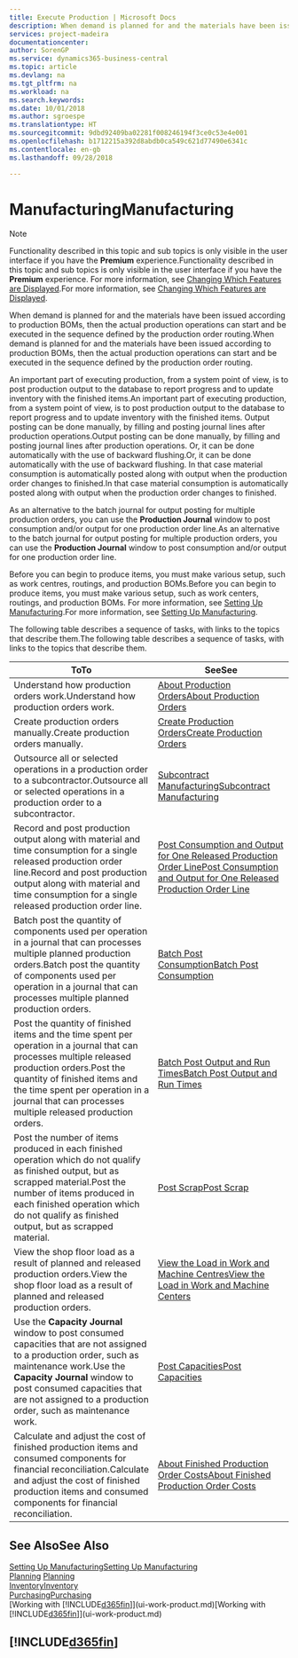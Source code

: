 ```yaml
---
title: Execute Production | Microsoft Docs
description: When demand is planned for and the materials have been issued according to production BOMs, then the actual production operations can start and be executed in the sequence defined by the production order routing.
services: project-madeira
documentationcenter: 
author: SorenGP
ms.service: dynamics365-business-central
ms.topic: article
ms.devlang: na
ms.tgt_pltfrm: na
ms.workload: na
ms.search.keywords: 
ms.date: 10/01/2018
ms.author: sgroespe
ms.translationtype: HT
ms.sourcegitcommit: 9dbd92409ba02281f008246194f3ce0c53e4e001
ms.openlocfilehash: b1712215a392d8abdb0ca549c621d77490e6341c
ms.contentlocale: en-gb
ms.lasthandoff: 09/28/2018

---
```

# <a name="manufacturing"></a><span data-ttu-id="fabce-103">Manufacturing</span><span class="sxs-lookup"><span data-stu-id="fabce-103">Manufacturing</span></span>
> [!NOTE]
> <span data-ttu-id="fabce-104">Functionality described in this topic and sub topics is only visible in the user interface if you have the **Premium** experience.</span><span class="sxs-lookup"><span data-stu-id="fabce-104">Functionality described in this topic and sub topics is only visible in the user interface if you have the **Premium** experience.</span></span> <span data-ttu-id="fabce-105">For more information, see [Changing Which Features are Displayed](ui-experiences.md).</span><span class="sxs-lookup"><span data-stu-id="fabce-105">For more information, see [Changing Which Features are Displayed](ui-experiences.md).</span></span>

<span data-ttu-id="fabce-106">When demand is planned for and the materials have been issued according to production BOMs, then the actual production operations can start and be executed in the sequence defined by the production order routing.</span><span class="sxs-lookup"><span data-stu-id="fabce-106">When demand is planned for and the materials have been issued according to production BOMs, then the actual production operations can start and be executed in the sequence defined by the production order routing.</span></span>  

<span data-ttu-id="fabce-107">An important part of executing production, from a system point of view, is to post production output to the database to report progress and to update inventory with the finished items.</span><span class="sxs-lookup"><span data-stu-id="fabce-107">An important part of executing production, from a system point of view, is to post production output to the database to report progress and to update inventory with the finished items.</span></span> <span data-ttu-id="fabce-108">Output posting can be done manually, by filling and posting journal lines after production operations.</span><span class="sxs-lookup"><span data-stu-id="fabce-108">Output posting can be done manually, by filling and posting journal lines after production operations.</span></span> <span data-ttu-id="fabce-109">Or, it can be done automatically with the use of backward flushing.</span><span class="sxs-lookup"><span data-stu-id="fabce-109">Or, it can be done automatically with the use of backward flushing.</span></span> <span data-ttu-id="fabce-110">In that case material consumption is automatically posted along with output when the production order changes to finished.</span><span class="sxs-lookup"><span data-stu-id="fabce-110">In that case material consumption is automatically posted along with output when the production order changes to finished.</span></span>  

<span data-ttu-id="fabce-111">As an alternative to the batch journal for output posting for multiple production orders, you can use the **Production Journal** window to post consumption and/or output for one production order line.</span><span class="sxs-lookup"><span data-stu-id="fabce-111">As an alternative to the batch journal for output posting for multiple production orders, you can use the **Production Journal** window to post consumption and/or output for one production order line.</span></span>

<span data-ttu-id="fabce-112">Before you can begin to produce items, you must make various setup, such as work centres, routings, and production BOMs.</span><span class="sxs-lookup"><span data-stu-id="fabce-112">Before you can begin to produce items, you must make various setup, such as work centers, routings, and production BOMs.</span></span> <span data-ttu-id="fabce-113">For more information, see [Setting Up Manufacturing](production-configure-production-processes.md).</span><span class="sxs-lookup"><span data-stu-id="fabce-113">For more information, see [Setting Up Manufacturing](production-configure-production-processes.md).</span></span>

<span data-ttu-id="fabce-114">The following table describes a sequence of tasks, with links to the topics that describe them.</span><span class="sxs-lookup"><span data-stu-id="fabce-114">The following table describes a sequence of tasks, with links to the topics that describe them.</span></span>   

|<span data-ttu-id="fabce-115">**To**</span><span class="sxs-lookup"><span data-stu-id="fabce-115">**To**</span></span>|<span data-ttu-id="fabce-116">**See**</span><span class="sxs-lookup"><span data-stu-id="fabce-116">**See**</span></span>|  
|------------|-------------|  
|<span data-ttu-id="fabce-117">Understand how production orders work.</span><span class="sxs-lookup"><span data-stu-id="fabce-117">Understand how production orders work.</span></span>|[<span data-ttu-id="fabce-118">About Production Orders</span><span class="sxs-lookup"><span data-stu-id="fabce-118">About Production Orders</span></span>](production-about-production-orders.md)|
|<span data-ttu-id="fabce-119">Create production orders manually.</span><span class="sxs-lookup"><span data-stu-id="fabce-119">Create production orders manually.</span></span>|[<span data-ttu-id="fabce-120">Create Production Orders</span><span class="sxs-lookup"><span data-stu-id="fabce-120">Create Production Orders</span></span>](production-how-to-create-production-orders.md)|
|<span data-ttu-id="fabce-121">Outsource all or selected operations in a production order to a subcontractor.</span><span class="sxs-lookup"><span data-stu-id="fabce-121">Outsource all or selected operations in a production order to a subcontractor.</span></span>|[<span data-ttu-id="fabce-122">Subcontract Manufacturing</span><span class="sxs-lookup"><span data-stu-id="fabce-122">Subcontract Manufacturing</span></span>](production-how-to-subcontract-manufacturing.md)|
|<span data-ttu-id="fabce-123">Record and post production output along with material and time consumption for a single released production order line.</span><span class="sxs-lookup"><span data-stu-id="fabce-123">Record and post production output along with material and time consumption for a single released production order line.</span></span>|[<span data-ttu-id="fabce-124">Post Consumption and Output for One Released Production Order Line</span><span class="sxs-lookup"><span data-stu-id="fabce-124">Post Consumption and Output for One Released Production Order Line</span></span>](production-how-to-register-consumption-and-output.md)|  
|<span data-ttu-id="fabce-125">Batch post the quantity of components used per operation in a journal that can processes multiple planned production orders.</span><span class="sxs-lookup"><span data-stu-id="fabce-125">Batch post the quantity of components used per operation in a journal that can processes multiple planned production orders.</span></span>|[<span data-ttu-id="fabce-126">Batch Post Consumption</span><span class="sxs-lookup"><span data-stu-id="fabce-126">Batch Post Consumption</span></span>](production-how-to-post-consumption.md)|
|<span data-ttu-id="fabce-127">Post the quantity of finished items and the time spent per operation in a journal that can processes multiple released production orders.</span><span class="sxs-lookup"><span data-stu-id="fabce-127">Post the quantity of finished items and the time spent per operation in a journal that can processes multiple released production orders.</span></span>|[<span data-ttu-id="fabce-128">Batch Post Output and Run Times</span><span class="sxs-lookup"><span data-stu-id="fabce-128">Batch Post Output and Run Times</span></span>](production-how-to-post-output-quantity.md)|  
|<span data-ttu-id="fabce-129">Post the number of items produced in each finished operation which do not qualify as finished output, but as scrapped material.</span><span class="sxs-lookup"><span data-stu-id="fabce-129">Post the number of items produced in each finished operation which do not qualify as finished output, but as scrapped material.</span></span>|[<span data-ttu-id="fabce-130">Post Scrap</span><span class="sxs-lookup"><span data-stu-id="fabce-130">Post Scrap</span></span>](production-how-to-post-scrap.md)|
|<span data-ttu-id="fabce-131">View the shop floor load as a result of planned and released production orders.</span><span class="sxs-lookup"><span data-stu-id="fabce-131">View the shop floor load as a result of planned and released production orders.</span></span>|[<span data-ttu-id="fabce-132">View the Load in Work and Machine Centres</span><span class="sxs-lookup"><span data-stu-id="fabce-132">View the Load in Work and Machine Centers</span></span>](production-how-to-view-the-load-on-work-centers.md)|      
|<span data-ttu-id="fabce-133">Use the **Capacity Journal** window to post consumed capacities that are not assigned to a production order, such as maintenance work.</span><span class="sxs-lookup"><span data-stu-id="fabce-133">Use the **Capacity Journal** window to post consumed capacities that are not assigned to a production order, such as maintenance work.</span></span>|[<span data-ttu-id="fabce-134">Post Capacities</span><span class="sxs-lookup"><span data-stu-id="fabce-134">Post Capacities</span></span>](production-how-to-post-capacities.md)|  
|<span data-ttu-id="fabce-135">Calculate and adjust the cost of finished production items and consumed components for financial reconciliation.</span><span class="sxs-lookup"><span data-stu-id="fabce-135">Calculate and adjust the cost of finished production items and consumed components for financial reconciliation.</span></span>|[<span data-ttu-id="fabce-136">About Finished Production Order Costs</span><span class="sxs-lookup"><span data-stu-id="fabce-136">About Finished Production Order Costs</span></span>](finance-about-finished-production-order-costs.md)|  

## <a name="see-also"></a><span data-ttu-id="fabce-137">See Also</span><span class="sxs-lookup"><span data-stu-id="fabce-137">See Also</span></span>  
[<span data-ttu-id="fabce-138">Setting Up Manufacturing</span><span class="sxs-lookup"><span data-stu-id="fabce-138">Setting Up Manufacturing</span></span>](production-configure-production-processes.md)  
<span data-ttu-id="fabce-139">[Planning](production-planning.md)    </span><span class="sxs-lookup"><span data-stu-id="fabce-139">[Planning](production-planning.md)    </span></span>  
[<span data-ttu-id="fabce-140">Inventory</span><span class="sxs-lookup"><span data-stu-id="fabce-140">Inventory</span></span>](inventory-manage-inventory.md)  
[<span data-ttu-id="fabce-141">Purchasing</span><span class="sxs-lookup"><span data-stu-id="fabce-141">Purchasing</span></span>](purchasing-manage-purchasing.md)  
<span data-ttu-id="fabce-142">[Working with [!INCLUDE[d365fin](includes/d365fin_md.md)]](ui-work-product.md)</span><span class="sxs-lookup"><span data-stu-id="fabce-142">[Working with [!INCLUDE[d365fin](includes/d365fin_md.md)]](ui-work-product.md)</span></span>

## [!INCLUDE[d365fin](includes/free_trial_md.md)]  

